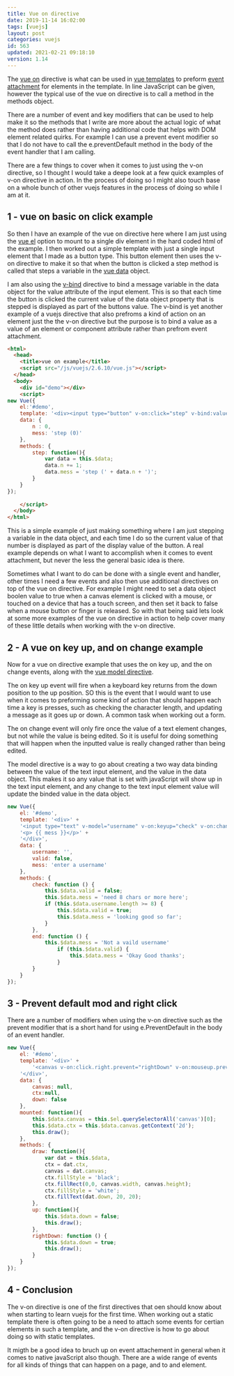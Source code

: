 ```yaml
---
title: Vue on directive
date: 2019-11-14 16:02:00
tags: [vuejs]
layout: post
categories: vuejs
id: 563
updated: 2021-02-21 09:18:10
version: 1.14
---
```


The [vue on](https://vuejs.org/v2/api/#v-on) directive is what can be used in [vue templates](/2019/05/07/vuejs-template/) to preform [event attachment](https://vuejs.org/v2/guide/events.html) for elements in the template. In line JavaScript can be given, however the typical use of the vue on directive is to call a method in the methods object. 

There are a number of event and key modifiers that can be used to help make it so the methods that I write are more about the actual logic of what the method does rather than having additional code that helps with DOM element related quirks. For example I can use a prevent event modifier so that I do not have to call the e.preventDefault method in the body of the event handler that I am calling. 

There are a few things to cover when it comes to just using the v-on directive, so I thought I would take a deepe look at a few quick examples of v-on directive in action. In the process of doing so I might also touch base on a whole bunch of other vuejs features in the process of doing so while I am at it.

<!-- more -->

## 1 - vue on basic on click example

So then I have an example of the vue on directive here where I am just using the [vue el](/2019/05/06/vuejs-el/) option to mount to a single div element in the hard coded html of the example. I then worked out a simple template with just a single input element that I made as a button type. This button element then uses the v-on directive to make it so that when the button is clicked a step method is called that steps a variable in the [vue data](/2019/05/18/vuejs-data/) object.

I am also using the [v-bind](/2019/05/31/vuejs-bind/) directive to bind a message variable in the data object for the value attribute of the input element. This is so that each time the button is clicked the current value of the data object property that is stepped is displayed as part of the buttons value. The v-bind is yet another example of a vuejs directive that also prefroms a kind of action on an element just the the v-on directive but the purpose is to bind a value as a value of an element or component attribute rather than prefrom event attachment.

```html
<html>
  <head>
    <title>vue on example</title>
    <script src="/js/vuejs/2.6.10/vue.js"></script>
  </head>
  <body>
    <div id="demo"></div>
    <script>
new Vue({
    el:'#demo',
    template: '<div><input type="button" v-on:click="step" v-bind:value="mess" ></div>',
    data: {
        n : 0,
        mess: 'step (0)'
    },
    methods: {
        step: function(){
            var data = this.$data;
            data.n += 1;
            data.mess = 'step (' + data.n + ')';
        }
    }
});
  
    </script>
  </body>
</html>
```

This is a simple example of just making something where I am just stepping a variable in the data object, and each time I do so the current value of that number is displayed as part of the display value of the button. A real example depends on what I want to accomplish when it comes to event attachment, but never the less the general basic idea is there. 

Sometimes what I want to do can be done with a single event and handler, other times I need a few events and also then use additional directives on top of the vue on directive. For example I might need to set a data object boolen value to true when a canvas element is clicked with a mouse, or touched on a device that has a touch screen, and then set it back to false when a mouse button or finger is released. So with that being said lets look at some more examples of the vue on directive in action to help cover many of these little details when working with the v-on directive.

## 2 - A vue on key up, and on change example

Now for a vue on directive example that uses the on key up, and the on change events, along with the [vue model directive](https://vuejs.org/v2/guide/forms.html). 

The on key up event will fire when a keyboard key returns from the down position to the up position. SO this is the event that I would want to use when it comes to preforming some kind of action that should happen each time a key is presses, such as checking the character length, and updating a message as it goes up or down. A common task when working out a form.

The on change event will only fire once the value of a text element changes, but not while the value is being edited. So it is useful for doing something that will happen when the inputted value is really changed rather than being edited.

The model directive is a way to go about creating a two way data binding between the value of the text input element, and the value in the data object. This makes it so any value that is set with javaScript will show up in the text input element, and any change to the text input element value will update the binded value in the data object.

```js
new Vue({
    el: '#demo',
    template: '<div>' +
    '<input type="text" v-model="username" v-on:keyup="check" v-on:change="end"><br>' +
    '<p> {{ mess }}</p>' +
    '</div>',
    data: {
        username: '',
        valid: false,
        mess: 'enter a username'
    },
    methods: {
        check: function () {
            this.$data.valid = false;
            this.$data.mess = 'need 8 chars or more here';
            if (this.$data.username.length >= 8) {
                this.$data.valid = true;
                this.$data.mess = 'looking good so far';
            }
        },
        end: function () {
            this.$data.mess = 'Not a vaild username'
                if (this.$data.valid) {
                    this.$data.mess = 'Okay Good thanks';
                }
        }
    }
});
```

## 3 - Prevent default mod and right click

There are a number of modifiers when using the v-on directive such as the prevent modifier that is a short hand for using e.PreventDefault in the body of an event handler.

```js
new Vue({
    el: '#demo',
    template: '<div>' +
        '<canvas v-on:click.right.prevent="rightDown" v-on:mouseup.prevent="up" width="320" height="240"></canvas>' +
    '</div>',
    data: {
        canvas: null,
        ctx:null,
        down: false
    },
    mounted: function(){
        this.$data.canvas = this.$el.querySelectorAll('canvas')[0];
        this.$data.ctx = this.$data.canvas.getContext('2d');
        this.draw();
    },
    methods: {
        draw: function(){
            var dat = this.$data,
            ctx = dat.ctx,
            canvas = dat.canvas;
            ctx.fillStyle = 'black';
            ctx.fillRect(0,0, canvas.width, canvas.height);
            ctx.fillStyle = 'white';
            ctx.fillText(dat.down, 20, 20);
        },
        up: function(){
            this.$data.down = false;
            this.draw();
        },
        rightDown: function () {
            this.$data.down = true;
            this.draw();
        }
    }
});
```

## 4 - Conclusion

The v-on directive is one of the first directives that oen should know about when starting to learn vuejs for the first time. When working out a static template there is often going to be a need to attach some events for certian elements in such a template, and the v-on directive is how to go about doing so with static templates.

It migth be a good idea to bruch up on event attachement in general when it comes to native javaScript also though. There are a wide range of events for all kinds of things that can happen on a page, and to and element.
